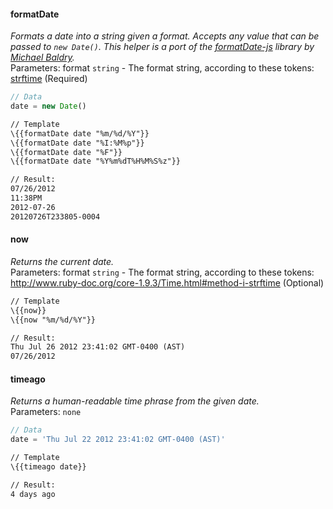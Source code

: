#### formatDate
_Formats a date into a string given a format. Accepts any value that can be passed to `new Date()`. This helper is a port of the [formatDate-js](http://https://github.com/michaelbaldry/formatDate-js) library by [Michael Baldry](https://github.com/michaelbaldry)._
<br>Parameters: format `string` - The format string, according to these tokens: [strftime](http://www.ruby-doc.org/core-1.9.3/Time.html#method-i-strftime) (Required)
``` js
// Data
date = new Date()
```
``` html
// Template
\{{formatDate date "%m/%d/%Y"}}
\{{formatDate date "%I:%M%p"}}
\{{formatDate date "%F"}}
\{{formatDate date "%Y%m%dT%H%M%S%z"}}

// Result:
07/26/2012
11:38PM
2012-07-26
20120726T233805-0004
```

#### now
_Returns the current date._
<br>Parameters: format `string` - The format string, according to these tokens: http://www.ruby-doc.org/core-1.9.3/Time.html#method-i-strftime (Optional)
``` html
// Template
\{{now}}
\{{now "%m/%d/%Y"}}

// Result:
Thu Jul 26 2012 23:41:02 GMT-0400 (AST)
07/26/2012
```

#### timeago
_Returns a human-readable time phrase from the given date._
<br>Parameters: `none`
``` js
// Data
date = 'Thu Jul 22 2012 23:41:02 GMT-0400 (AST)'
```
``` html
// Template
\{{timeago date}}

// Result:
4 days ago
```

